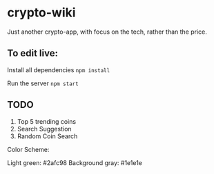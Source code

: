 # crypto-wiki
Just another crypto-app, with focus on the tech, rather than the price.

## To edit live: 

Install all dependencies
`npm install`

Run the server
`npm start`

## TODO
1) Top 5 trending coins
2) Search Suggestion
3) Random Coin Search


Color Scheme:

Light green: #2afc98
Background gray: #1e1e1e

